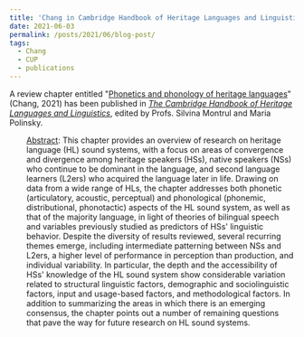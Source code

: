```yaml
---
title: 'Chang in Cambridge Handbook of Heritage Languages and Linguistics'
date: 2021-06-03
permalink: /posts/2021/06/blog-post/
tags:
  - Chang
  - CUP
  - publications
---
```


A review chapter entitled "<a href="https://doi.org/10.1017/9781108766340.027" target="_blank" rel="noopener noreferrer"><span class="s1">Phonetics and phonology of heritage languages</span></a>" (Chang, 2021) has been published in <a href="https://doi.org/10.1017/9781108766340" target="_blank" rel="noopener noreferrer"><i>The Cambridge Handbook of Heritage Languages and Linguistics</i></a>, edited by Profs. Silvina Montrul and Maria Polinsky.
<p style="padding-left: 30px;"><span style="text-decoration: underline;">Abstract</span>: This chapter provides an overview of research on heritage language (HL) sound systems, with a focus on areas of convergence and divergence among heritage speakers (HSs), native speakers (NSs) who continue to be dominant in the language, and second language learners (L2ers) who acquired the language later in life. Drawing on data from a wide range of HLs, the chapter addresses both phonetic (articulatory, acoustic, perceptual) and phonological (phonemic, distributional, phonotactic) aspects of the HL sound system, as well as that of the majority language, in light of theories of bilingual speech and variables previously studied as predictors of HSs' linguistic behavior. Despite the diversity of results reviewed, several recurring themes emerge, including intermediate patterning between NSs and L2ers, a higher level of performance in perception than production, and individual variability. In particular, the depth and the accessibility of HSs' knowledge of the HL sound system show considerable variation related to structural linguistic factors, demographic and sociolinguistic factors, input and usage-based factors, and methodological factors. In addition to summarizing the areas in which there is an emerging consensus, the chapter points out a number of remaining questions that pave the way for future research on HL sound systems.</p>
